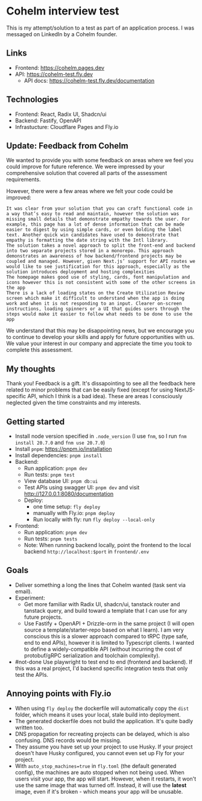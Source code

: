 # Cohelm interview test

This is my attempt/solution to a test as part of an application process. I was messaged on LinkedIn by a Cohelm founder. 

## Links
- Frontend: https://cohelm.pages.dev
- API: https://cohelm-test.fly.dev
  - API docs: https://cohelm-test.fly.dev/documentation

## Technologies
- Frontend: React, Radix UI, Shadcn/ui
- Backend: Fastify, OpenAPI
- Infrastucture: Cloudflare Pages and Fly.io

## Update: Feedback from Cohelm

We wanted to provide you with some feedback on areas where we feel you could improve for future reference. We were impressed by your comprehensive solution that covered all parts of the assessment requirements.

However, there were a few areas where we felt your code could be improved:

    It was clear from your solution that you can craft functional code in a way that’s easy to read and maintain, however the solution was missing small details that demonstrate empathy towards the user. For example, this page has a lot of dense information that can be made easier to digest by using simple cards, or even bolding the label text. Another quick win candidates have used to demonstrate that empathy is formatting the date string with the Intl library.
    The solution takes a novel approach to split the front-end and backend into two separate projects stored in a monorepo. This approach demonstrates an awareness of how backend/frontend projects may be coupled and managed. However, given Next.js’ support for API routes we would like to see justification for this approach, especially as the solution introduces deployment and hosting complexities
    The homepage makes good use of styling, cards, font manipulation and icons however this is not consistent with some of the other screens in the app
    There is a lack of loading states on the Create Utilization Review screen which make it difficult to understand when the app is doing work and when it is not responding to an input. Clearer on-screen instructions, loading spinners or a UI that guides users through the steps would make it easier to follow what needs to be done to use the app

We understand that this may be disappointing news, but we encourage you to continue to develop your skills and apply for future opportunities with us. We value your interest in our company and appreciate the time you took to complete this assessment.

## My thoughts

Thank you! Feedback is a gift. It's dissapointing to see all the feedback here related to minor problems that can be easily fixed (except for using NextJS-specific API, which I think is a bad idea). These are areas I consciously neglected given the time constraints and my interests.

## Getting started

- Install node version specified in `.node_version` (I use `fnm`, so I run `fnm install 20.7.0` and `fnm use 20.7.0`)
- Install `pnpm`: https://pnpm.io/installation
- Install dependencies: `pnpm install`
- Backend:
  - Run application: `pnpm dev`
  - Run tests: `pnpm test`
  - View database UI: `pnpm db:ui`
  - Test APIs using swagger UI: `pnpm dev` and visit http://127.0.0.1:8080/documentation
  - Deploy: 
    - one time setup: `fly deploy`
    - manually with Fly.io: `pnpm deploy`
    - Run locally with fly: run `fly deploy --local-only`
- Frontend:
  - Run application: `pnpm dev`
  - Run tests: `pnpm tests`
  - Note: When running backend locally, point the frontend to the local backend `http://localhost:$port` in `frontend/.env`

## Goals

- Deliver something a long the lines that Cohelm wanted (task sent via email).
- Experiment:
  - Get more familiar with Radix UI, shadcn/ui, tanstack router and tanstack query, and build toward a template that I can use for any future projects.
  - Use Fastify + OpenAPI + Drizzle-orm in the same project (I will open source a template/starter-repo based on what I learn). I am very conscious this is a slower approach compared to tRPC (type safe, end to end APIs), however it is limited to Typescript clients. I wanted to define a widely-compatible API (without incurring the cost of protobuf/gRPC serialization and toolchain complexity).
- #not-done Use playwright to test end to end (frontend and backend). If this was a real project, I'd backend specific integration tests that only test the APIs.

## Annoying points with Fly.io
- When using `fly deploy` the dockerfile will automatically copy the `dist` folder, which means it uses your local, stale build into deployment. 
- The generated dockerfile does not build the application. It's quite badly written too.
- DNS propagation for recreating projects can be delayed, which is also confusing. DNS records would be missing.
- They assume you have set up your project to use Husky. If your project doesn't have Husky configured, you cannot even set up Fly for your project.
- With `auto_stop_machines=true` in `fly.toml` (the default generated config), the machines are auto stopped when not being used. When users visit your app, the app will start. However, when it restarts, it won't use the same image that was turned off. Instead, it will use the **latest** image, even if it's broken - which means your app will be unusable.
